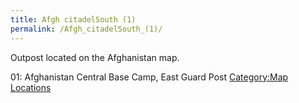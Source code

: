 ```yaml
---
title: Afgh citadelSouth (1)
permalink: /Afgh_citadelSouth_(1)/
---
```


Outpost located on the Afghanistan map.

01: Afghanistan Central Base Camp, East Guard Post [Category:Map
Locations](/Category:Map_Locations "wikilink")
